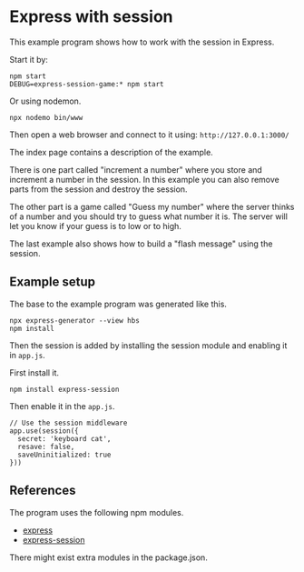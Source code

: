 Express with session
==============================

This example program shows how to work with the session in Express.

Start it by:

```
npm start
DEBUG=express-session-game:* npm start
```

Or using nodemon.

```
npx nodemo bin/www
```

Then open a web browser and connect to it using: `http://127.0.0.1:3000/`

The index page contains a description of the example.

There is one part called "increment a number" where you store and increment a number in the session. In this example you can also remove parts from the session and destroy the session.

The other part is a game called "Guess my number" where the server thinks of a number and you should try to guess what number it is. The server will let you know if your guess is to low or to high.

The last example also shows how to build a "flash message" using the session.



Example setup
-----------------------------

The base to the example program was generated like this.

```
npx express-generator --view hbs
npm install
```

Then the session is added by installing the session module and enabling it in `app.js`.

First install it.

```
npm install express-session
```

Then enable it in the `app.js`.

```
// Use the session middleware
app.use(session({
  secret: 'keyboard cat',
  resave: false,
  saveUninitialized: true
}))
```



References
-----------------------------

The program uses the following npm modules.

* [express](https://www.npmjs.com/package/express)
* [express-session](https://expressjs.com/en/resources/middleware/session.html)

There might exist extra modules in the package.json.
